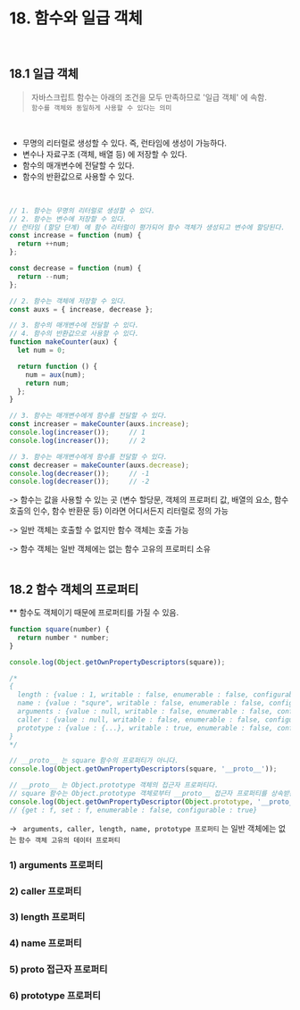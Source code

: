 # 18. 함수와 일급 객체
<br>

## 18.1 일급 객체
> 자바스크립트 함수는 아래의 조건을 모두 만족하므로 '일급 객체' 에 속함.  
> ```함수를 객체와 동일하게 사용할 수 있다는 의미```  

<br>

- 무명의 리터럴로 생성할 수 있다. 즉, 런타임에 생성이 가능하다.  
- 변수나 자료구조 (객체, 배열 등) 에 저장할 수 있다.  
- 함수의 매개변수에 전달할 수 있다.  
- 함수의 반환값으로 사용할 수 있다.  
<br> 

``` jsx
// 1. 함수는 무명의 리터럴로 생성할 수 있다.
// 2. 함수는 변수에 저장할 수 있다. 
// 런타임 (할당 단계) 에 함수 리터럴이 평가되어 함수 객체가 생성되고 변수에 할당된다.
const increase = function (num) {
  return ++num;
};

const decrease = function (num) {
  return --num;
};

// 2. 함수는 객체에 저장할 수 있다. 
const auxs = { increase, decrease };

// 3. 함수의 매개변수에 전달할 수 있다.
// 4. 함수의 반환값으로 사용할 수 있다. 
function makeCounter(aux) {
  let num = 0;

  return function () {
    num = aux(num);
    return num;
  };
}

// 3. 함수는 매개변수에게 함수를 전달할 수 있다.
const increaser = makeCounter(auxs.increase);
console.log(increaser());     // 1
console.log(increaser());     // 2

// 3. 함수는 매개변수에게 함수를 전달할 수 있다.
const decreaser = makeCounter(auxs.decrease);
console.log(decreaser());     // -1
console.log(decreaser());     // -2
```

-> 함수는 값을 사용할 수 있는 곳 (변수 할당문, 객체의 프로퍼티 값, 배열의 요소, 함수 호출의 인수, 함수 반환문 등) 이라면 어디서든지 리터럴로 정의 가능  

-> 일반 객체는 호출할 수 없지만 함수 객체는 호출 가능  

-> 함수 객체는 일반 객체에는 없는 함수 고유의 프로퍼티 소유  
<br>

## 18.2 함수 객체의 프로퍼티

** 함수도 객체이기 때문에 프로퍼티를 가질 수 있음.

``` jsx
function square(number) {
  return number * number;
}

console.log(Object.getOwnPropertyDescriptors(square));

/*
{
  length : {value : 1, writable : false, enumerable : false, configurable : true},
  name : {value : "squre", writable : false, enumerable : false, configurable : true}, 
  arguments : {value : null, writable : false, enumerable : false, configurable : false},
  caller : {value : null, writable : false, enumerable : false, configurable : false},
  prototype : {value : {...}, writable : true, enumerable : false, configurable : false}
}
*/

// __proto__ 는 square 함수의 프로퍼티가 아니다.
console.log(Object.getOwnPropertyDescriptors(square, '__proto__'));      // undefined

// __proto__ 는 Object.prototype 객체의 접근자 프로퍼티다.
// square 함수는 Object.prototype 객체로부터 __proto__ 접근자 프로퍼티를 상속받는다.
console.log(Object.getOwnPropertyDescriptor(Object.prototype, '__proto__'));
// {get : f, set : f, enumerable : false, configurable : true}
```

-> ``` arguments, caller, length, name, prototype 프로퍼티``` 는 일반 객체에는 없는 ```함수 객체 고유의 데이터 프로퍼티```

### 1) arguments 프로퍼티

### 2) caller 프로퍼티

### 3) length 프로퍼티

### 4) name 프로퍼티

### 5) __proto__ 접근자 프로퍼티

### 6) prototype 프로퍼티